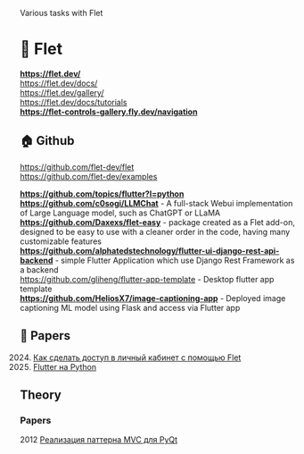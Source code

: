 Various tasks with Flet                  

# 🌋 Flet                 
**https://flet.dev/**                 
https://flet.dev/docs/               
https://flet.dev/gallery/              
https://flet.dev/docs/tutorials                    
**https://flet-controls-gallery.fly.dev/navigation**           

## 🏠 Github
https://github.com/flet-dev/flet                     
https://github.com/flet-dev/examples                  

**https://github.com/topics/flutter?l=python**              
**https://github.com/c0sogi/LLMChat** - A full-stack Webui implementation of Large Language model, such as ChatGPT or LLaMA                  
**https://github.com/Daxexs/flet-easy** - package created as a Flet add-on, designed to be easy to use with a cleaner order in the code, having many customizable features           
**https://github.com/alphatedstechnology/flutter-ui-django-rest-api-backend** - simple Flutter Application which use Django Rest Framework as a backend               
https://github.com/gliheng/flutter-app-template - Desktop flutter app template                         
**https://github.com/HeliosX7/image-captioning-app** - Deployed image captioning ML model using Flask and access via Flutter app                  

## 📝 Papers
2024. [Как сделать доступ в личный кабинет с помощью Flet](https://habr.com/ru/companies/exolve/articles/831142)                  
2022. [Flutter на Python](https://habr.com/ru/articles/677734/)                       




## Theory
### Papers 
2012 [Реализация паттерна MVC для PyQt](https://habr.com/ru/articles/139454/)                 

